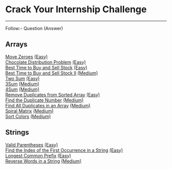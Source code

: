 # Crack Your Internship Challenge
---

Follow:- Question (Answer)

## Arrays
[Move Zeroes](https://leetcode.com/problems/move-zeroes/description/) [(Easy)](/Arrays/Move%20Zeroes(Easy).txt)\
[Chocolate Distribution Problem](https://practice.geeksforgeeks.org/problems/chocolate-distribution-problem3825/1) [(Easy)](/Arrays/Chocolate%20Distribution%20Problem(Easy).txt)\
[Best Time to Buy and Sell Stock](https://leetcode.com/problems/move-zeroes/description/) [(Easy)](/Arrays/Best%20Time%20to%20Buy%20and%20Sell%20Stock(Easy).txt)\
[Best Time to Buy and Sell Stock II](https://leetcode.com/problems/best-time-to-buy-and-sell-stock-ii/description/) [(Medium)](/Arrays/Best%20Time%20to%20Buy%20and%20Sell%20Stock%20II(Medium).txt)\
[Two Sum](https://leetcode.com/problems/two-sum/description/) [(Easy)](/Arrays/Two%20Sum(Easy).txt)\
[3Sum](https://leetcode.com/problems/3sum/description/) [(Medium)](/Arrays/3Sum(Medium).txt)\
[4Sum](https://leetcode.com/problems/4sum/description/) [(Medium)](/Arrays/4Sum(Medium).txt)\
[Remove Duplicates from Sorted Array](https://leetcode.com/problems/remove-duplicates-from-sorted-array/description/) [(Easy)](/Arrays/Remove%20Duplicates%20from%20Sorted%20Array(Easy).txt)\
[Find the Duplicate Number](https://leetcode.com/problems/find-the-duplicate-number/description/) [(Medium)](/Arrays/Find%20the%20Duplicate%20Number(Medium).txt)\
[Find All Duplicates in an Array](https://leetcode.com/problems/find-the-duplicate-number/description/) [(Medium)](/Arrays/Find%20All%20Duplicates%20in%20an%20Array(Medium).txt)\
[Spiral Matrix](https://leetcode.com/problems/spiral-matrix/description/) [(Medium)](/Arrays/Spiral%20Matrix(Medium).txt)\
[Sort Colors](https://leetcode.com/problems/sort-colors/description/) [(Medium)](/Arrays/Sort%20Colors(Medium).txt)

## Strings
[Valid Parentheses](https://leetcode.com/problems/valid-parentheses/description/) [(Easy)](/Strings/Valid%20Parentheses(Easy).txt)\
[Find the Index of the First Occurrence in a String](https://leetcode.com/problems/find-the-index-of-the-first-occurrence-in-a-string/description/) [(Easy)](/Strings/Find%20the%20Index%20of%20the%20First%20Occurrence%20in%20a%20String(Easy).txt)\
[Longest Common Prefix](https://leetcode.com/problems/longest-common-prefix/description/) [(Easy)](/Strings/Longest%20Common%20Prefix(Easy).txt)\
[Reverse Words in a String](https://leetcode.com/problems/reverse-words-in-a-string/description/) [(Medium)](/Strings/Reverse%20Words%20in%20a%20String(Medium).txt)

